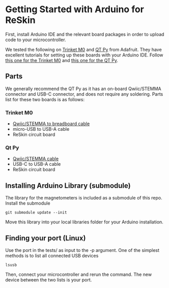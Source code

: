 # Getting Started with Arduino for ReSkin

First, install Arduino IDE and the relevant board packages in order to upload code to your microcontroller.
  
We tested the following on [Trinket M0](https://www.adafruit.com/product/3500) and [QT Py](https://www.adafruit.com/product/4600) from Adafruit. 
  They have excellent tutorials for setting up these boards with your Arduino IDE. Follow [this one for the Trinket M0](https://learn.adafruit.com/adafruit-trinket-m0-circuitpython-arduino/arduino-ide-setup) and [this one for the QT Py](https://learn.adafruit.com/adafruit-qt-py/arduino-ide-setup). 
    
## Parts
    
We generally recommend the QT Py as it has an on-board Qwiic/STEMMA connector and USB-C connector, and does not require any soldering. Parts list for these two boards is as follows:
    
### Trinket M0
 - [Qwiic/STEMMA to breadboard cable](https://www.adafruit.com/product/4209)
 - micro-USB to USB-A cable
 - ReSkin circuit board
 
### Qt Py
 - [Qwiic/STEMMA cable](https://www.adafruit.com/product/4401)
 - USB-C to USB-A cable
 - ReSkin circuit board
 
## Installing Arduino Library (submodule)

The library for the magnetometers is included as a submodule of this repo. Install the submodule
```
git submodule update --init
```
Move this library into your local libraries folder for your Arduino installation.

## Finding your port (Linux)

Use the port in the tests/ as input to the -p argument. One of the simplest methods is to list all connected USB devices
```
lsusb
```
Then, connect your microcontroller and rerun the command. The new device between the two lists is your port.


